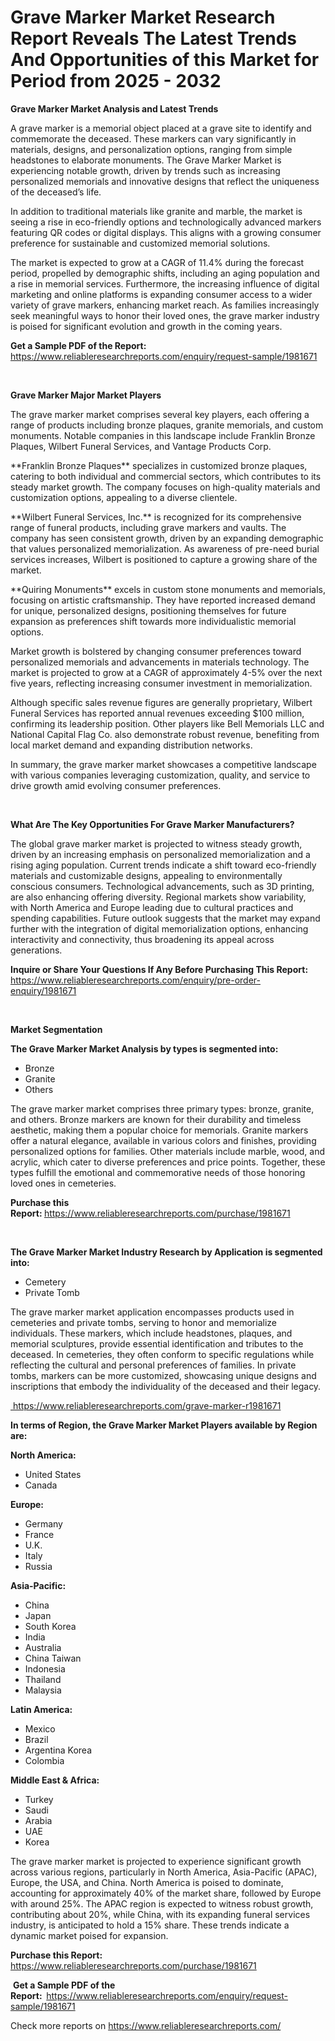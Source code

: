 <p><h1>Grave Marker Market Research Report Reveals The Latest Trends And Opportunities of this Market for Period from 2025 - 2032</h1></p><p><strong>Grave Marker Market Analysis and Latest Trends</strong></p>
<p><p>A grave marker is a memorial object placed at a grave site to identify and commemorate the deceased. These markers can vary significantly in materials, designs, and personalization options, ranging from simple headstones to elaborate monuments. The Grave Marker Market is experiencing notable growth, driven by trends such as increasing personalized memorials and innovative designs that reflect the uniqueness of the deceased’s life. </p><p>In addition to traditional materials like granite and marble, the market is seeing a rise in eco-friendly options and technologically advanced markers featuring QR codes or digital displays. This aligns with a growing consumer preference for sustainable and customized memorial solutions.</p><p>The market is expected to grow at a CAGR of 11.4% during the forecast period, propelled by demographic shifts, including an aging population and a rise in memorial services. Furthermore, the increasing influence of digital marketing and online platforms is expanding consumer access to a wider variety of grave markers, enhancing market reach. As families increasingly seek meaningful ways to honor their loved ones, the grave marker industry is poised for significant evolution and growth in the coming years.</p></p>
<p><strong>Get a Sample PDF of the Report:&nbsp;</strong> <a href="https://www.reliableresearchreports.com/enquiry/request-sample/1981671?utm_campaign=2102&utm_medium=2&utm_source=Github&utm_content=ia&utm_term=08022025&utm_id=grave-marker">https://www.reliableresearchreports.com/enquiry/request-sample/1981671</a></p>
<p>&nbsp;</p>
<p><strong>Grave Marker Major Market Players</strong></p>
<p><p>The grave marker market comprises several key players, each offering a range of products including bronze plaques, granite memorials, and custom monuments. Notable companies in this landscape include Franklin Bronze Plaques, Wilbert Funeral Services, and Vantage Products Corp.</p><p>**Franklin Bronze Plaques** specializes in customized bronze plaques, catering to both individual and commercial sectors, which contributes to its steady market growth. The company focuses on high-quality materials and customization options, appealing to a diverse clientele.</p><p>**Wilbert Funeral Services, Inc.** is recognized for its comprehensive range of funeral products, including grave markers and vaults. The company has seen consistent growth, driven by an expanding demographic that values personalized memorialization. As awareness of pre-need burial services increases, Wilbert is positioned to capture a growing share of the market.</p><p>**Quiring Monuments** excels in custom stone monuments and memorials, focusing on artistic craftsmanship. They have reported increased demand for unique, personalized designs, positioning themselves for future expansion as preferences shift towards more individualistic memorial options.</p><p>Market growth is bolstered by changing consumer preferences toward personalized memorials and advancements in materials technology. The market is projected to grow at a CAGR of approximately 4-5% over the next five years, reflecting increasing consumer investment in memorialization.</p><p>Although specific sales revenue figures are generally proprietary, Wilbert Funeral Services has reported annual revenues exceeding $100 million, confirming its leadership position. Other players like Bell Memorials LLC and National Capital Flag Co. also demonstrate robust revenue, benefiting from local market demand and expanding distribution networks.</p><p>In summary, the grave marker market showcases a competitive landscape with various companies leveraging customization, quality, and service to drive growth amid evolving consumer preferences.</p></p>
<p>&nbsp;</p>
<p><strong>What Are The Key Opportunities For Grave Marker Manufacturers?</strong></p>
<p><p>The global grave marker market is projected to witness steady growth, driven by an increasing emphasis on personalized memorialization and a rising aging population. Current trends indicate a shift toward eco-friendly materials and customizable designs, appealing to environmentally conscious consumers. Technological advancements, such as 3D printing, are also enhancing offering diversity. Regional markets show variability, with North America and Europe leading due to cultural practices and spending capabilities. Future outlook suggests that the market may expand further with the integration of digital memorialization options, enhancing interactivity and connectivity, thus broadening its appeal across generations.</p></p>
<p><strong>Inquire or Share Your Questions If Any Before Purchasing This Report:</strong> <a href="https://www.reliableresearchreports.com/enquiry/pre-order-enquiry/1981671?utm_campaign=2102&utm_medium=2&utm_source=Github&utm_content=ia&utm_term=08022025&utm_id=grave-marker">https://www.reliableresearchreports.com/enquiry/pre-order-enquiry/1981671</a></p>
<p>&nbsp;</p>
<p><strong>Market Segmentation</strong></p>
<p><strong>The Grave Marker Market Analysis by types is segmented into:</strong></p>
<p><ul><li>Bronze</li><li>Granite</li><li>Others</li></ul></p>
<p><p>The grave marker market comprises three primary types: bronze, granite, and others. Bronze markers are known for their durability and timeless aesthetic, making them a popular choice for memorials. Granite markers offer a natural elegance, available in various colors and finishes, providing personalized options for families. Other materials include marble, wood, and acrylic, which cater to diverse preferences and price points. Together, these types fulfill the emotional and commemorative needs of those honoring loved ones in cemeteries.</p></p>
<p><strong>Purchase this Report:&nbsp;</strong><a href="https://www.reliableresearchreports.com/purchase/1981671?utm_campaign=2102&utm_medium=2&utm_source=Github&utm_content=ia&utm_term=08022025&utm_id=grave-marker">https://www.reliableresearchreports.com/purchase/1981671</a></p>
<p>&nbsp;</p>
<p><strong>The Grave Marker Market Industry Research by Application is segmented into:</strong></p>
<p><ul><li>Cemetery</li><li>Private Tomb</li></ul></p>
<p><p>The grave marker market application encompasses products used in cemeteries and private tombs, serving to honor and memorialize individuals. These markers, which include headstones, plaques, and memorial sculptures, provide essential identification and tributes to the deceased. In cemeteries, they often conform to specific regulations while reflecting the cultural and personal preferences of families. In private tombs, markers can be more customized, showcasing unique designs and inscriptions that embody the individuality of the deceased and their legacy.</p></p>
<p><a href="https://www.reliableresearchreports.com/grave-marker-r1981671?utm_campaign=2102&utm_medium=2&utm_source=Github&utm_content=ia&utm_term=08022025&utm_id=grave-marker">&nbsp;https://www.reliableresearchreports.com/grave-marker-r1981671</a></p>
<p><strong>In terms of Region, the Grave Marker Market Players available by Region are:</strong></p>
<p>
    <p> <strong> North America: </strong>
        <ul>
            <li>United States</li>
            <li>Canada</li>
        </ul>
        </p> 
    <p> <strong> Europe: </strong>
        <ul>
            <li>Germany</li>
            <li>France</li>
            <li>U.K.</li>
            <li>Italy</li>
            <li>Russia</li>
        </ul>
        </p> 
    <p> <strong> Asia-Pacific: </strong>
        <ul>
            <li>China</li>
            <li>Japan</li>
            <li>South Korea</li>
            <li>India</li>
            <li>Australia</li>
            <li>China Taiwan</li>
            <li>Indonesia</li>
            <li>Thailand</li>
            <li>Malaysia</li>
        </ul>
        </p> 
    <p> <strong> Latin America: </strong>
        <ul>
            <li>Mexico</li>
            <li>Brazil</li>
            <li>Argentina Korea</li>
            <li>Colombia</li>
        </ul>
        </p> 
    <p> <strong> Middle East & Africa: </strong>
        <ul>
            <li>Turkey</li>
            <li>Saudi</li>
            <li>Arabia</li>
            <li>UAE</li>
            <li>Korea</li>
        </ul>
    </p>
    </p>
<p><p>The grave marker market is projected to experience significant growth across various regions, particularly in North America, Asia-Pacific (APAC), Europe, the USA, and China. North America is poised to dominate, accounting for approximately 40% of the market share, followed by Europe with around 25%. The APAC region is expected to witness robust growth, contributing about 20%, while China, with its expanding funeral services industry, is anticipated to hold a 15% share. These trends indicate a dynamic market poised for expansion.</p></p>
<p><strong>Purchase this Report: </strong><a href="https://www.reliableresearchreports.com/purchase/1981671?utm_campaign=2102&utm_medium=2&utm_source=Github&utm_content=ia&utm_term=08022025&utm_id=grave-marker">https://www.reliableresearchreports.com/purchase/1981671</a></p>
<p>&nbsp;<strong>Get a Sample PDF of the Report:&nbsp;&nbsp;</strong><a href="https://www.reliableresearchreports.com/enquiry/request-sample/1981671?utm_campaign=2102&utm_medium=2&utm_source=Github&utm_content=ia&utm_term=08022025&utm_id=grave-marker">https://www.reliableresearchreports.com/enquiry/request-sample/1981671</a></p>
<p><strong></strong></p>
<p>Check more reports on <a href="https://www.reliableresearchreports.com/?utm_campaign=2102&utm_medium=2&utm_source=Github&utm_content=ia&utm_term=08022025&utm_id=grave-marker">https://www.reliableresearchreports.com/</a></p>